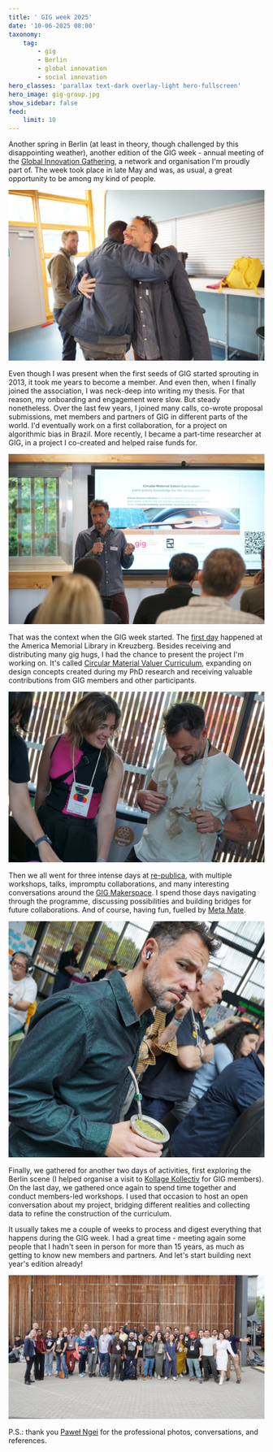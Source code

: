 ```yaml
---
title: ' GIG week 2025'
date: '10-06-2025 08:00'
taxonomy:
    tag:
        - gig
        - Berlin
        - global innovation
        - social innovation
hero_classes: 'parallax text-dark overlay-light hero-fullscreen'
hero_image: gig-group.jpg
show_sidebar: false
feed:
    limit: 10
---
```


Another spring in Berlin (at least in theory, though challenged by this disappointing weather), another edition of the GIG week - annual meeting of the [Global Innovation Gathering](https://globalinnovationgathering.org/), a network and organisation I'm proudly part of. The week took place in late May and was, as usual, a great opportunity to be among my kind of people.


![GIG hugs](hug.jpg?lightbox)

Even though I was present when the first seeds of GIG started sprouting in 2013, it took me years to become a member. And even then, when I finally joined the association, I was neck-deep into writing my thesis. For that reason, my onboarding and engagement were slow. But steady nonetheless. Over the last few years, I joined many calls, co-wrote proposal submissions, met members and partners of GIG in different parts of the world. I'd eventually work on a first collaboration, for a project on algorithmic bias in Brazil. More recently, I became a part-time researcher at GIG, in a project I co-created and helped raise funds for.

![CMVC](cmvc.jpg?lightbox=1024&cropZoom=1600,200)

That was the context when the GIG week started. The [first day](https://www.eventbrite.com/e/open-circular-and-regenerative-innovation-for-a-sustainable-future-tickets-1291173086459) happened at the America Memorial Library in Kreuzberg. Besides receiving and distributing many gig hugs, I had the chance to present the project I'm working on. It's called [Circular Material Valuer Curriculum](https://wiki.reuse.city/en/projects/circular-valuer-curriculum), expanding on design concepts created during my PhD research and receiving valuable contributions from GIG members and other participants.

![Upcycling textiles](upcycling.jpg?lightbox=1024&cropZoom=1600,200)

Then we all went for three intense days at [re-publica](https://re-publica.com/en), with multiple workshops, talks, impromptu collaborations, and many interesting conversations around the [GIG Makerspace](https://globalinnovationgathering.org/2025/04/30/join-us-at-the-makerspace-at-republica-25/). I spend those days navigating through the programme, discussing possibilities and building bridges for future collaborations. And of course, having fun, fuelled by [Meta Mate](https://www.metamateberlin.de/).

![mate](mate.jpg?lightbox=1024&cropZoom=1600,200)

Finally, we gathered for another two days of activities, first exploring the Berlin scene (I helped organise a visit to [Kollage Kollectiv](https://kollagekollectiv.com/) for GIG members). On the last day, we gathered once again to spend time together and conduct members-led workshops. I used that occasion to host an open conversation about my project, bridging different realities and collecting data to refine the construction of the curriculum.

It usually takes me a couple of weeks to process and digest everything that happens during the GIG week. I had a great time - meeting again some people that I hadn't seen in person for more than 15 years, as much as getting to know new members and partners. And let's start building next year's edition already!

![gig group](gig-group.jpg?lightbox=1024&cropZoom=1600,200)

P.S.: thank you [Paweł Ngei](https://alxd.org/) for the professional photos, conversations, and references.